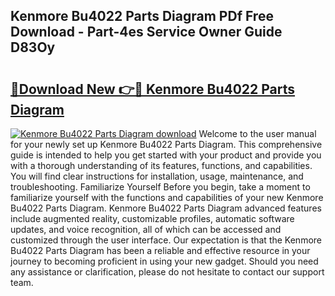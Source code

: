 ## Kenmore Bu4022 Parts Diagram PDf Free Download - Part-4es Service Owner Guide D83Oy

# <h2><a href="http://dfm2wz.blite.top/?on=Kenmore+Bu4022+Parts+Diagram">🔗Download New 👉🔴 Kenmore Bu4022 Parts Diagram</a></h2>

[![Kenmore Bu4022 Parts Diagram download](https://i.imgur.com/lujVjoI.png)](http://dfm2wz.blite.top/?on=Kenmore+Bu4022+Parts+Diagram)
Welcome to the user manual for your newly set up Kenmore Bu4022 Parts Diagram. This comprehensive guide is intended to help you get started with your product and provide you with a thorough understanding of its features, functions, and capabilities. You will find clear instructions for installation, usage, maintenance, and troubleshooting. Familiarize Yourself Before you begin, take a moment to familiarize yourself with the functions and capabilities of your new Kenmore Bu4022 Parts Diagram. Kenmore Bu4022 Parts Diagram advanced features include augmented reality, customizable profiles, automatic software updates, and voice recognition, all of which can be accessed and customized through the user interface. Our expectation is that the Kenmore Bu4022 Parts Diagram has been a reliable and effective resource in your journey to becoming proficient in using your new gadget. Should you need any assistance or clarification, please do not hesitate to contact our support team.
